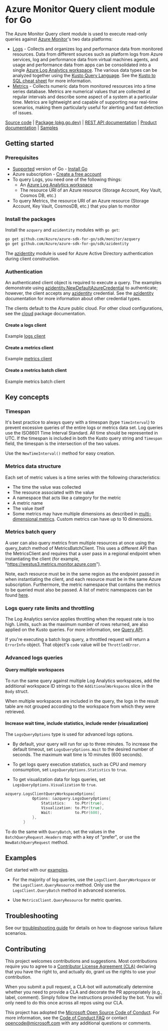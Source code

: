# Azure Monitor Query client module for Go

The Azure Monitor Query client module is used to execute read-only queries against [Azure Monitor][azure_monitor_overview]'s two data platforms:

- [Logs][logs_overview] - Collects and organizes log and performance data from monitored resources. Data from different sources such as platform logs from Azure services, log and performance data from virtual machines agents, and usage and performance data from apps can be consolidated into a single [Azure Log Analytics workspace][log_analytics_workspace]. The various data types can be analyzed together using the [Kusto Query Language][kusto_query_language]. See the [Kusto to SQL cheat sheet][kusto_to_sql] for more information.
- [Metrics][metrics_overview] - Collects numeric data from monitored resources into a time series database. Metrics are numerical values that are collected at regular intervals and describe some aspect of a system at a particular time. Metrics are lightweight and capable of supporting near real-time scenarios, making them particularly useful for alerting and fast detection of issues.

[Source code][azquery_repo] | [Package (pkg.go.dev)][azquery_pkg_go] | [REST API documentation][monitor_rest_docs] | [Product documentation][monitor_docs] | [Samples][azquery_pkg_go_samples]

## Getting started

### Prerequisites

* [Supported](https://aka.ms/azsdk/go/supported-versions) version of Go - [Install Go](https://go.dev/doc/install)
* Azure subscription - [Create a free account][azure_sub]
* To query Logs, you need one of the following things:
  * An [Azure Log Analytics workspace][log_analytics_workspace_create]
  * The resource URI of an Azure resource (Storage Account, Key Vault, Cosmos DB, etc.)
* To query Metrics, the resource URI of an Azure resource (Storage Account, Key Vault, CosmosDB, etc.) that you plan to monitor

### Install the packages

Install the `azquery` and `azidentity` modules with `go get`:

```bash
go get github.com/Azure/azure-sdk-for-go/sdk/monitor/azquery
go get github.com/Azure/azure-sdk-for-go/sdk/azidentity
```

The [azidentity][azure_identity] module is used for Azure Active Directory authentication during client construction.

### Authentication

An authenticated client object is required to execute a query. The examples demonstrate using [azidentity.NewDefaultAzureCredential][default_cred_ref] to authenticate; however, the client accepts any [azidentity][azure_identity] credential. See the [azidentity][azure_identity] documentation for more information about other credential types.

The clients default to the Azure public cloud. For other cloud configurations, see the [cloud][cloud_documentation] package documentation.

#### Create a logs client

Example [logs client][example_logs_client]

#### Create a metrics client

Example [metrics client][example_metrics_client]

#### Create a metrics batch client

Example metrics batch client

## Key concepts

### Timespan

It's best practice to always query with a timespan (type `TimeInterval`) to prevent excessive queries of the entire logs or metrics data set. Log queries use the ISO8601 Time Interval Standard. All time should be represented in UTC. If the timespan is included in both the Kusto query string and `Timespan` field, the timespan is the intersection of the two values.

Use the `NewTimeInterval()` method for easy creation.

### Metrics data structure

Each set of metric values is a time series with the following characteristics:

- The time the value was collected
- The resource associated with the value
- A namespace that acts like a category for the metric
- A metric name
- The value itself
- Some metrics may have multiple dimensions as described in [multi-dimensional metrics][multi-metrics]. Custom metrics can have up to 10 dimensions.

### Metrics batch query

A user can also query metrics from multiple resources at once using the query_batch method of MetricsBatchClient. This uses a different API than the MetricsClient and requires that a user pass in a regional endpoint when instantiating the client (for example, "https://westus3.metrics.monitor.azure.com").

Note, each resource must be in the same region as the endpoint passed in when instantiating the client, and each resource must be in the same Azure subscription. Furthermore, the metric namespace that contains the metrics to be queried must also be passed. A list of metric namespaces can be found [here][metric_namespaces].

### Logs query rate limits and throttling

The Log Analytics service applies throttling when the request rate is too high. Limits, such as the maximum number of rows returned, are also applied on the Kusto queries. For more information, see [Query API][service_limits].

If you're executing a batch logs query, a throttled request will return a `ErrorInfo` object. That object's `code` value will be `ThrottledError`.

### Advanced logs queries

#### Query multiple workspaces

To run the same query against multiple Log Analytics workspaces, add the additional workspace ID strings to the `AdditionalWorkspaces` slice in the `Body` struct. 

When multiple workspaces are included in the query, the logs in the result table are not grouped according to the workspace from which they were retrieved.

#### Increase wait time, include statistics, include render (visualization)

The `LogsQueryOptions` type is used for advanced logs options.

* By default, your query will run for up to three minutes. To increase the default timeout, set `LogsQueryOptions.Wait` to the desired number of seconds. The maximum wait time is 10 minutes (600 seconds).

* To get logs query execution statistics, such as CPU and memory consumption, set `LogsQueryOptions.Statistics` to `true`.

* To get visualization data for logs queries, set `LogsQueryOptions.Visualization` to `true`.

```go
azquery.LogsClientQueryWorkspaceOptions{
			Options: &azquery.LogsQueryOptions{
				Statistics:    to.Ptr(true),
				Visualization: to.Ptr(true),
				Wait:          to.Ptr(600),
			},
		}
```

To do the same with `QueryBatch`, set the values in the `BatchQueryRequest.Headers` map with a key of "prefer", or use the `NewBatchQueryRequest` method.

## Examples

Get started with our [examples][azquery_pkg_go_samples].

* For the majority of log queries, use the `LogsClient.QueryWorkspace` or the `LogsClient.QueryResource` method. Only use the `LogsClient.QueryBatch` method in advanced scenerios.

* Use `MetricsClient.QueryResource` for metric queries.

## Troubleshooting

See our [troubleshooting guide][troubleshooting_guide] for details on how to diagnose various failure scenarios.

## Contributing

This project welcomes contributions and suggestions. Most contributions require you to agree to a [Contributor License Agreement (CLA)][cla] declaring that you have the right to, and actually do, grant us the rights to use your contribution.

When you submit a pull request, a CLA-bot will automatically determine whether you need to provide a CLA and decorate
the PR appropriately (e.g., label, comment). Simply follow the instructions provided by the bot. You will only need to
do this once across all repos using our CLA.

This project has adopted the [Microsoft Open Source Code of Conduct][coc]. For more information, see
the [Code of Conduct FAQ][coc_faq] or contact [opencode@microsoft.com][coc_contact] with any additional questions or
comments.

<!-- LINKS -->
[azquery_repo]: https://github.com/Azure/azure-sdk-for-go/tree/main/sdk/monitor/azquery
[azquery_pkg_go]: https://pkg.go.dev/github.com/Azure/azure-sdk-for-go/sdk/monitor/azquery
[azquery_pkg_go_docs]: https://pkg.go.dev/github.com/Azure/azure-sdk-for-go/sdk/monitor/azquery#section-documentation
[azquery_pkg_go_samples]: https://pkg.go.dev/github.com/Azure/azure-sdk-for-go/sdk/monitor/azquery#pkg-examples
[azure_identity]: https://pkg.go.dev/github.com/Azure/azure-sdk-for-go/sdk/azidentity
[azure_sub]: https://azure.microsoft.com/free/
[azure_monitor_overview]: https://learn.microsoft.com/azure/azure-monitor/overview
[context]: https://pkg.go.dev/context
[cloud_documentation]: https://pkg.go.dev/github.com/Azure/azure-sdk-for-go/sdk/azcore/cloud
[default_cred_ref]: https://github.com/Azure/azure-sdk-for-go/tree/main/sdk/azidentity#defaultazurecredential
[example_logs_client]: https://pkg.go.dev/github.com/Azure/azure-sdk-for-go/sdk/monitor/azquery#example-NewLogsClient
[example_metrics_client]: https://pkg.go.dev/github.com/Azure/azure-sdk-for-go/sdk/monitor/azquery#example-NewMetricsClient
[go_samples]: (https://github.com/Azure-Samples/azure-sdk-for-go-samples)
[kusto_query_language]: https://learn.microsoft.com/azure/data-explorer/kusto/query/
[kusto_to_sql]: https://learn.microsoft.com/azure/data-explorer/kusto/query/sqlcheatsheet
[log_analytics_workspace]: https://learn.microsoft.com/azure/azure-monitor/logs/log-analytics-workspace-overview
[log_analytics_workspace_create]: https://learn.microsoft.com/azure/azure-monitor/logs/quick-create-workspace
[logs_overview]: https://learn.microsoft.com/azure/azure-monitor/logs/data-platform-logs
[metrics_overview]: https://learn.microsoft.com/azure/azure-monitor/essentials/data-platform-metrics
[metric_namespaces]: https://learn.microsoft.com/azure/azure-monitor/reference/supported-metrics/metrics-index#metrics-by-resource-provider
[monitor_docs]: https://learn.microsoft.com/azure/azure-monitor/
[monitor_rest_docs]: https://learn.microsoft.com/rest/api/monitor/
[multi-metrics]: https://learn.microsoft.com/azure/azure-monitor/essentials/data-platform-metrics#multi-dimensional-metrics
[service_limits]: https://learn.microsoft.com/azure/azure-monitor/service-limits#la-query-api
[troubleshooting_guide]: https://github.com/Azure/azure-sdk-for-go/blob/main/sdk/monitor/azquery/TROUBLESHOOTING.md
[cla]: https://cla.microsoft.com
[coc]: https://opensource.microsoft.com/codeofconduct/
[coc_faq]: https://opensource.microsoft.com/codeofconduct/faq/
[coc_contact]: mailto:opencode@microsoft.com
